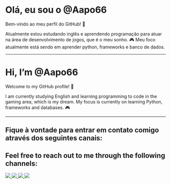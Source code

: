 # Olá, eu sou o @Aapo66

Bem-vindo ao meu perfil do GitHub! 🚀

Atualmente estou estudando inglês e aprendendo programação para atuar na área de desenvolvimento de jogos, que é o meu sonho. 🎮
Meu foco atualmente está sendo em aprender python, frameworks e banco de dados.

---

# Hi, I’m @Aapo66

Welcome to my GitHub profile! 🚀

I am currently studying English and learning programming to code in the gaming area, which is my dream.
My focus is currently on learning Python, frameworks and databases. 🎮

---

## Fique à vontade para entrar em contato comigo através dos seguintes canais:
## Feel free to reach out to me through the following channels:


<a href="https://twitter.com/AndersonEl16064">
<img src="https://img.shields.io/badge/X-%23000000.svg?style=for-the-badge&logo=X&logoColor=white" /> </a>
<a href="https://linkedin.com/in/anderson-elvis-8a8406227">
<img src="https://img.shields.io/badge/linkedin-%230077B5.svg?style=for-the-badge&logo=linkedin&logoColor=white" />  </a>
<a href="https://app.netlify.com/teams/aapo66/sites">
<img src="https://img.shields.io/badge/netlify-%23000000.svg?style=for-the-badge&logo=netlify&logoColor=#00C7B7" />  </a>
<a href="mailto:andersonelvis191@gmail.com">
<img src="https://img.shields.io/badge/Gmail-D14836?style=for-the-badge&logo=gmail&logoColor=white" />  </a>

